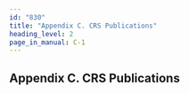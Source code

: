 ```yaml
---
id: "830"
title: "Appendix C. CRS Publications"
heading_level: 2
page_in_manual: C-1
---
```


## Appendix C. CRS Publications
